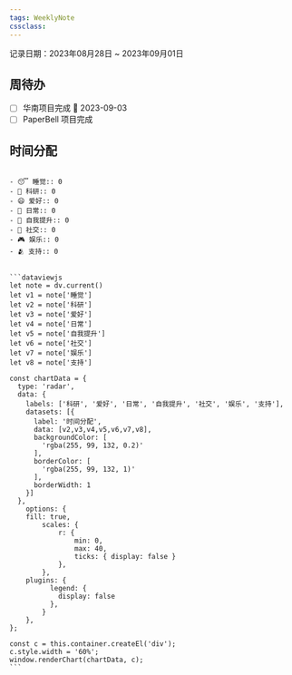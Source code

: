 ```yaml
---
tags: WeeklyNote
cssclass: 
---
```

记录日期：2023年08月28日 ~ 2023年09月01日
## 周待办
- [ ] 华南项目完成 📅 2023-09-03
- [ ] PaperBell 项目完成
## 时间分配
````ad-flex

- 😴 睡觉:: 0
- 🧐 科研:: 0
- 😄 爱好:: 0
- 🧹 日常:: 0
- 💪 自我提升:: 0
- 💬 社交:: 0
- 🎮 娱乐:: 0
- 🫂 支持:: 0


```dataviewjs
let note = dv.current()
let v1 = note['睡觉']
let v2 = note['科研']
let v3 = note['爱好']
let v4 = note['日常']
let v5 = note['自我提升']
let v6 = note['社交']
let v7 = note['娱乐']
let v8 = note['支持']

const chartData = {
  type: 'radar',
  data: {
    labels: ['科研', '爱好', '日常', '自我提升', '社交', '娱乐', '支持'],
    datasets: [{
      label: '时间分配',
      data: [v2,v3,v4,v5,v6,v7,v8],
      backgroundColor: [
        'rgba(255, 99, 132, 0.2)'
      ],
      borderColor: [
        'rgba(255, 99, 132, 1)'
      ],
      borderWidth: 1
    }]
  },
    options: {
    fill: true,
        scales: {
            r: {
                min: 0,
                max: 40,
                ticks: { display: false }
            },
        },
    plugins: {
          legend: {
            display: false
          },
        }
    },
};

const c = this.container.createEl('div');
c.style.width = '60%';
window.renderChart(chartData, c);
```
````
